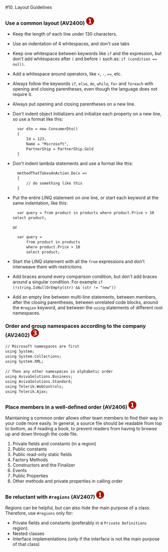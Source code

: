 <!--
NOTE: Requires Markdown Extra. See http://michelf.ca/projects/php-markdown/extra/
 --> 

#10. Layout Guidelines

### Use a common layout  (AV2400) ![](images/1.png)

- Keep the length of each line under 130 characters.

- Use an indentation of 4 whitespaces, and don't use tabs

- Keep one whitespace between keywords like `if` and the expression, but don't add whitespaces after `(` and before `)` such as: `if (condition == null)`.

- Add a whitespace around operators, like `+`, `-`, `==`, etc.

- Always follow the keywords `if`, `else`, `do`, `while`, `for` and `foreach` with opening and closing parentheses, even though the language does not require it. 

- Always put opening and closing parentheses on a new line.
- Don't indent object Initializers and initialize each property on a new line, so use a format like this: 
	
		var dto = new ConsumerDto()
		{  
			Id = 123,  
			Name = "Microsoft",  
			PartnerShip = PartnerShip.Gold
		}

- Don't indent lambda statements and use a format like this:

		methodThatTakesAnAction.Do(x =>
		{ 
			// do something like this 
		}

- Put the entire LINQ statement on one line, or start each keyword at the same indentation, like this:
		
		var query = from product in products where product.Price > 10 select product;

  	or
	
		var query =  
		    from product in products  
		    where product.Price > 10  
		    select product;

- Start the LINQ statement with all the `from` expressions and don't interweave them with restrictions.
- Add braces around every comparison condition, but don't add braces around a singular condition. For example `if (!string.IsNullOrEmpty(str) && (str != "new"))`

- Add an empty line between multi-line statements, between members, after the closing parentheses, between unrelated code blocks, around the `#region` keyword, and between the `using` statements of different root namespaces.


### Order and group namespaces according to the company  (AV2402) ![](images/3.png)

	// Microsoft namespaces are first
	using System;
	using System.Collections;
	using System.XML;
	
	// Then any other namespaces in alphabetic order
	using AvivaSolutions.Business;
	using AvivaSolutions.Standard;
	using Telerik.WebControls;
	using Telerik.Ajax;

### Place members in a well-defined order  (AV2406) ![](images/1.png)
Maintaining a common order allows other team members to find their way in your code more easily. In general, a source file should be readable from top to bottom, as if reading a book, to prevent readers from having to browse up and down through the code file.

1. Private fields and constants (in a region)
2. Public constants
3. Public read-only static fields
4. Factory Methods
5. Constructors and the Finalizer
6. Events 
7. Public Properties
8. Other methods and private properties in calling order

### Be reluctant with `#regions` (AV2407) ![](images/1.png)
Regions can be helpful, but can also hide the main purpose of a class. Therefore, use `#regions` only for:

- Private fields and constants (preferably in a `Private Definitions` region).
- Nested classes
- Interface implementations (only if the interface is not the main purpose of that class)

